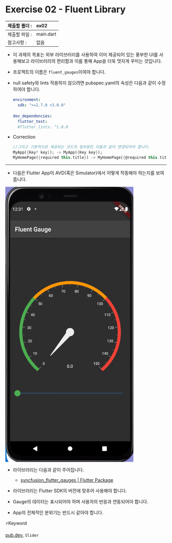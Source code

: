 # Exercise 02 - Fluent Library

| 제출할 폴더 : | ex02      |
| :------------ | :-------- |
| 제출할 파일 : | main.dart |
| 참고사항 :    | 없음      |

- 이 과제의 목표는 외부 라이브러리를 사용하여 이미 제공되어 있는 풍부한 UI를 사용해보고 라이브러리의 편리함과 이를 통해 App을 더욱 멋지게 꾸미는 것입니다.

- 프로젝트의 이름은 `fluent_gauges`이여야 합니다.

- null safety와 lints 적용하지 않으려면 pubspec.yaml의 속성은 다음과 같이 수정하여야 합니다.

  ```yaml
  environment:
    sdk: ">=2.7.0 <3.0.0"
  
  dev_dependencies:
    flutter_test:
  	#flutter_lints: ^1.0.0
  ```

- Correction

  ```dart
  //그리고 기본적으로 제공되는 코드의 일부분은 다음과 같이 변경되어야 합니다.
  MyApp({Key? key}); -> MyApp({Key key});
  MyHomePage({required this.title}) -> MyHomePage({@required this.title})
  ```

---

- 다음은 Flutter App이 AVD(혹은 Simulator)에서 어떻게 작동해야 하는지를 보여줍니다.

<img  align="center" src="../../.src/day02_ex02_00.gif">  


  - 라이브러리는 다음과 같이 주어집니다.

    - [syncfusion_flutter_gauges | Flutter Package](https://pub.dev/packages/syncfusion_flutter_gauges)
- 라이브러리는 Flutter SDK의 버전에 맞추어 사용해야 합니다.
- Gauge의 데이터는 표시되어야 하며 사용자의 반응과 연동되어야 합니다.
- App의 전체적인 분위기는 반드시 같아야 합니다.

⚡️Keyword

[pub.dev](<http://pub.dev>), `Slider`

